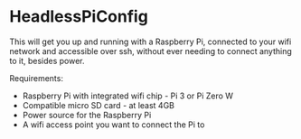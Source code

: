 # HeadlessPiConfig

This  will get you up and running with a Raspberry Pi, connected to your wifi network and accessible over ssh, without ever needing to connect anything to it, besides power.

Requirements:
* Raspberry Pi with integrated wifi chip - Pi 3 or Pi Zero W
* Compatible micro SD card - at least 4GB
* Power source for the Raspberry Pi
* A wifi access point you want to connect the Pi to
